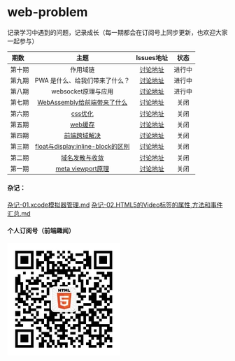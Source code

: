 # web-problem
记录学习中遇到的问题，记录成长（每一期都会在订阅号上同步更新，也欢迎大家一起参与）

| 期数   | 主题 | Issues地址 | 状态 |
| :-----: | :------: | :------: | :------: |
| 第十期 | 作用域链 | [讨论地址](https://github.com/mynane/web-problem/issues/10) | 进行中 |
| 第九期 | PWA 是什么、给我们带来了什么？ | [讨论地址](https://github.com/mynane/i-have-a-problem/issues/9) | 进行中 |
| 第八期 | websocket原理与应用 | [讨论地址](https://github.com/mynane/i-have-a-problem/issues/8) | 进行中 |
| 第七期 | [WebAssembly给前端带来了什么](./07.WebAssembly%E7%BB%99%E5%89%8D%E7%AB%AF%E5%B8%A6%E6%9D%A5%E4%BA%86%E4%BB%80%E4%B9%88.md) | [讨论地址](https://github.com/mynane/i-have-a-problem/issues/7) | 关闭 |
| 第六期 | [css优化](./06.css优化与盒子模型.md)| [讨论地址](https://github.com/mynane/i-have-a-problem/issues/6) | 关闭 |
| 第五期 | [web缓存](./05.web缓存.md) | [讨论地址](https://github.com/mynane/i-have-a-problem/issues/5) | 关闭 |
| 第四期 | [前端跨域解决](./04.前端跨域解决.md) | [讨论地址](https://github.com/mynane/i-have-a-problem/issues/4) | 关闭 |
| 第三期 | [float与display:inline-block的区别](./03.floath和inline-block的区别.md) | [讨论地址](https://github.com/mynane/i-have-a-problem/issues/3) | 关闭 |
| 第二期 | [域名发散与收敛](./02.域名发散与收敛.md) | [讨论地址](https://github.com/mynane/i-have-a-problem/issues/2) | 关闭 |
| 第一期 | [meta viewport原理](./01.meta%20viewport%E5%8E%9F%E7%90%86.md) | [讨论地址](https://github.com/mynane/i-have-a-problem/issues/1) | 关闭 |

#### 杂记：
[杂记-01.xcode模拟器管理.md](https://github.com/mynane/web-problem/blob/master/%E6%9D%82%E8%AE%B0-01.xcode%E6%A8%A1%E6%8B%9F%E5%99%A8%E7%AE%A1%E7%90%86.md)
[杂记-02.HTML5的Video标签的属性,方法和事件汇总.md](https://github.com/mynane/web-problem/blob/master/%E6%9D%82%E8%AE%B0-02.HTML5%E7%9A%84Video%E6%A0%87%E7%AD%BE%E7%9A%84%E5%B1%9E%E6%80%A7%2C%E6%96%B9%E6%B3%95%E5%92%8C%E4%BA%8B%E4%BB%B6%E6%B1%87%E6%80%BB.md)

#### 个人订阅号（前端趣闻）
![前端趣闻](./assets/qrcode.jpg)

